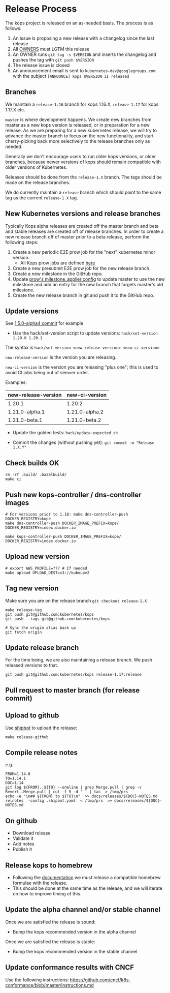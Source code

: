 # Release Process

The kops project is released on an as-needed basis. The process is as follows:

1. An issue is proposing a new release with a changelog since the last release
1. All [OWNERS](https://github.com/kubernetes/kops/blob/master/OWNERS) must LGTM this release
1. An OWNER runs `git tag -s $VERSION` and inserts the changelog and pushes the tag with `git push $VERSION`
1. The release issue is closed
1. An announcement email is sent to `kubernetes-dev@googlegroups.com` with the subject `[ANNOUNCE] kops $VERSION is released`

## Branches

We maintain a `release-1.16` branch for kops 1.16.X, `release-1.17` for kops 1.17.X
etc.

`master` is where development happens.  We create new branches from master as a
new kops version is released, or in preparation for a new release.  As we are
preparing for a new kubernetes release, we will try to advance the master branch
to focus on the new functionality, and start cherry-picking back more selectively
to the release branches only as needed.

Generally we don't encourage users to run older kops versions, or older
branches, because newer versions of kops should remain compatible with older
versions of Kubernetes.

Releases should be done from the `release-1.X` branch.  The tags should be made
on the release branches.

We do currently maintain a `release` branch which should point to the same tag as
the current `release-1.X` tag.

## New Kubernetes versions and release branches

Typically Kops alpha releases are created off the master branch and beta and stable releases are created off of release branches.
In order to create a new release branch off of master prior to a beta release, perform the following steps:

1. Create a new periodic E2E prow job for the "next" kubernetes minor version.
   * All Kops prow jobs are defined [here](https://github.com/kubernetes/test-infra/tree/master/config/jobs/kubernetes/kops)
2. Create a new presubmit E2E prow job for the new release branch.
3. Create a new milestone in the GitHub repo.
4. Update [prow's milestone_applier config](https://github.com/kubernetes/test-infra/blob/dc99617c881805981b85189da232d29747f87004/config/prow/plugins.yaml#L309-L313) to update master to use the new milestone and add an entry for the new branch that targets master's old milestone.
5. Create the new release branch in git and push it to the GitHub repo.

## Update versions

See [1.5.0-alpha4 commit](https://github.com/kubernetes/kops/commit/a60d7982e04c273139674edebcb03c9608ba26a0) for example

* Use the hack/set-version script to update versions:  `hack/set-version 1.20.0 1.20.1`

The syntax is `hack/set-version <new-release-version> <new-ci-version>`

`new-release-version` is the version you are releasing.

`new-ci-version` is the version you are releasing "plus one"; this is used to avoid CI jobs being out of semver order.

Examples:

| new-release-version  | new-ci-version
| ---------------------| ---------------
| 1.20.1               | 1.20.2
| 1.21.0-alpha.1       | 1.21.0-alpha.2
| 1.21.0-beta.1        | 1.21.0-beta.2


* Update the golden tests: `hack/update-expected.sh`

* Commit the changes (without pushing yet): `git commit -m "Release 1.X.Y"`

## Check builds OK

```
rm -rf .build/ .bazelbuild/
make ci
```


## Push new kops-controller / dns-controller images

```
# For versions prior to 1.18: make dns-controller-push DOCKER_REGISTRY=kope
make dns-controller-push DOCKER_IMAGE_PREFIX=kope/  DOCKER_REGISTRY=index.docker.io

make kops-controller-push DOCKER_IMAGE_PREFIX=kope/  DOCKER_REGISTRY=index.docker.io
```

## Upload new version

```
# export AWS_PROFILE=??? # If needed
make upload UPLOAD_DEST=s3://kubeupv2
```

## Tag new version

Make sure you are on the release branch `git checkout release-1.X`

```
make release-tag
git push git@github.com:kubernetes/kops
git push --tags git@github.com:kubernetes/kops

# Sync the origin alias back up
git fetch origin
```

## Update release branch

For the time being, we are also maintaining a release branch.  We push released
versions to that.

`git push git@github.com:kubernetes/kops release-1.17:release`

## Pull request to master branch (for release commit)

## Upload to github

Use [shipbot](https://github.com/kopeio/shipbot) to upload the release:

```
make release-github
```


## Compile release notes

e.g.

```
FROM=1.14.0
TO=1.14.1
DOC=1.14
git log ${FROM}..${TO} --oneline | grep Merge.pull | grep -v Revert..Merge.pull | cut -f 5 -d ' ' | tac  > /tmp/prs
echo -e "\n## ${FROM} to ${TO}\n"  >> docs/releases/${DOC}-NOTES.md
relnotes  -config .shipbot.yaml  < /tmp/prs  >> docs/releases/${DOC}-NOTES.md
```

## On github

* Download release
* Validate it
* Add notes
* Publish it

## Release kops to homebrew

* Following the [documentation](homebrew.md) we must release a compatible homebrew formulae with the release.
* This should be done at the same time as the release, and we will iterate on how to improve timing of this.

## Update the alpha channel and/or stable channel

Once we are satisfied the release is sound:

* Bump the kops recommended version in the alpha channel

Once we are satisfied the release is stable:

* Bump the kops recommended version in the stable channel

## Update conformance results with CNCF

Use the following instructions: https://github.com/cncf/k8s-conformance/blob/master/instructions.md

